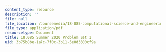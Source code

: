 ```yaml
---
content_type: resource
description: ''
file: null
file_location: /coursemedia/18-085-computational-science-and-engineering-i-summer-2020/3b75b8be1a7c7f0c3b115e0d3300cf9a_MIT18_085Summer20_PS1.pdf
file_type: application/pdf
resourcetype: Document
title: 18.085 Summer 2020 Problem Set 1
uid: 3b75b8be-1a7c-7f0c-3b11-5e0d3300cf9a
---
```

